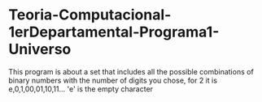 # Teoria-Computacional-1erDepartamental-Programa1-Universo
This program is about a set that includes all the possible combinations of binary numbers with the number of digits you chose, for 2 it is  e,0,1,00,01,10,11... 'e' is the empty character
